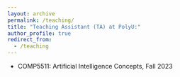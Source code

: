 ```yaml
---
layout: archive
permalink: /teaching/
title: "Teaching Assistant (TA) at PolyU:"
author_profile: true
redirect_from:
  - /teaching
---
```


+ COMP5511: Artificial Intelligence Concepts, Fall 2023
